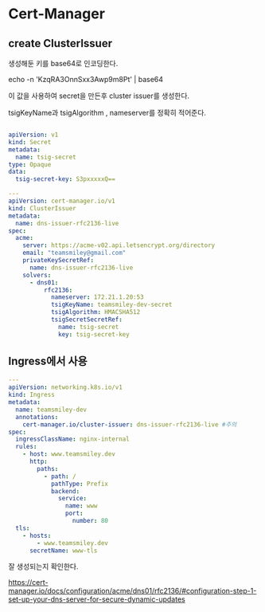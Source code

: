 # Cert-Manager

## create ClusterIssuer

생성해둔 키를 base64로 인코딩한다.

echo -n 'KzqRA3OnnSxx3Awp9m8Pt' | base64

이 값을 사용하여 secret을 만든후 cluster issuer를 생성한다.

tsigKeyName과 tsigAlgorithm , nameserver를 정확히 적어준다.

```yml

apiVersion: v1
kind: Secret
metadata:
  name: tsig-secret
type: Opaque
data:
  tsig-secret-key: S3pxxxxxQ==

---
apiVersion: cert-manager.io/v1
kind: ClusterIssuer
metadata:
  name: dns-issuer-rfc2136-live
spec:
  acme:
    server: https://acme-v02.api.letsencrypt.org/directory
    email: "teamsmiley@gmail.com"
    privateKeySecretRef:
      name: dns-issuer-rfc2136-live
    solvers:
      - dns01:
          rfc2136:
            nameserver: 172.21.1.20:53
            tsigKeyName: teamsmiley-dev-secret
            tsigAlgorithm: HMACSHA512
            tsigSecretSecretRef:
              name: tsig-secret
              key: tsig-secret-key

```

## Ingress에서 사용

```yaml
---
apiVersion: networking.k8s.io/v1
kind: Ingress
metadata:
  name: teamsmiley-dev
  annotations:
    cert-manager.io/cluster-issuer: dns-issuer-rfc2136-live #주의
spec:
  ingressClassName: nginx-internal
  rules:
    - host: www.teamsmiley.dev
      http:
        paths:
          - path: /
            pathType: Prefix
            backend:
              service:
                name: www
                port:
                  number: 80
  tls:
    - hosts:
        - www.teamsmiley.dev
      secretName: www-tls
```

잘 생성되는지 확인한다.


<https://cert-manager.io/docs/configuration/acme/dns01/rfc2136/#configuration-step-1-set-up-your-dns-server-for-secure-dynamic-updates>

